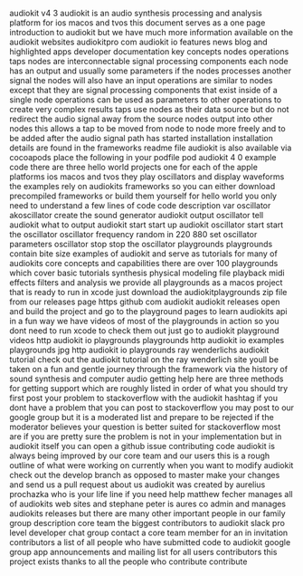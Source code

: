 audiokit v4 3 audiokit is an audio synthesis processing and analysis platform for ios macos and tvos this document serves as a one page introduction to audiokit but we have much more information available on the audiokit websites audiokitpro com audiokit io features news blog and highlighted apps developer documentation key concepts nodes operations taps nodes are interconnectable signal processing components each node has an output and usually some parameters if the nodes processes another signal the nodes will also have an input operations are similar to nodes except that they are signal processing components that exist inside of a single node operations can be used as parameters to other operations to create very complex results taps use nodes as their data source but do not redirect the audio signal away from the source nodes output into other nodes this allows a tap to be moved from node to node more freely and to be added after the audio signal path has started installation installation details are found in the frameworks readme file audiokit is also available via cocoapods place the following in your podfile pod audiokit 4 0 example code there are three hello world projects one for each of the apple platforms ios macos and tvos they play oscillators and display waveforms the examples rely on audiokits frameworks so you can either download precompiled frameworks or build them yourself for hello world you only need to understand a few lines of code code description var oscillator akoscillator create the sound generator audiokit output oscillator tell audiokit what to output audiokit start start up audiokit oscillator start start the oscillator oscillator frequency random in 220 880 set oscillator parameters oscillator stop stop the oscillator playgrounds playgrounds contain bite size examples of audiokit and serve as tutorials for many of audiokits core concepts and capabilities there are over 100 playgrounds which cover basic tutorials synthesis physical modeling file playback midi effects filters and analysis we provide all playgrounds as a macos project that is ready to run in xcode just download the audiokitplaygrounds zip file from our releases page https github com audiokit audiokit releases open and build the project and go to the playground pages to learn audiokits api in a fun way we have videos of most of the playgrounds in action so you dont need to run xcode to check them out just go to audiokit playground videos http audiokit io playgrounds playgrounds http audiokit io examples playgrounds jpg http audiokit io playgrounds ray wenderlichs audiokit tutorial check out the audiokit tutorial on the ray wenderlich site youll be taken on a fun and gentle journey through the framework via the history of sound synthesis and computer audio getting help here are three methods for getting support which are roughly listed in order of what you should try first post your problem to stackoverflow with the audiokit hashtag if you dont have a problem that you can post to stackoverflow you may post to our google group but it is a moderated list and prepare to be rejected if the moderator believes your question is better suited for stackoverflow most are if you are pretty sure the problem is not in your implementation but in audiokit itself you can open a github issue contributing code audiokit is always being improved by our core team and our users this is a rough outline of what were working on currently when you want to modify audiokit check out the develop branch as opposed to master make your changes and send us a pull request about us audiokit was created by aurelius prochazka who is your life line if you need help matthew fecher manages all of audiokits web sites and stephane peter is aures co admin and manages audiokits releases but there are many other important people in our family group description core team the biggest contributors to audiokit slack pro level developer chat group contact a core team member for an in invitation contributors a list of all people who have submitted code to audiokit google group app announcements and mailing list for all users contributors this project exists thanks to all the people who contribute contribute